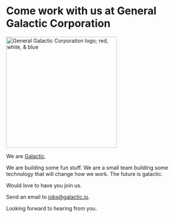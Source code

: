 # Come work with us at General Galactic Corporation

<img src="https://galactic.io/images/galactic.svg" alt="General Galactic Corporation logo; red, white, & blue" width="300" />

We are [Galactic](http://galactic.io).

We are building some fun stuff. We are a small team building some technology that will change how we work. The future is galactic.

Would love to have you join us. 

Send an email to [jobs@galactic.io](mailto:jobs@galactic.io). 

Looking forward to hearing from you.
